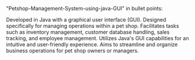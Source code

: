 "Petshop-Management-System-using-java-GUI" in bullet points:

Developed in Java with a graphical user interface (GUI).
Designed specifically for managing operations within a pet shop.
Facilitates tasks such as inventory management, customer database handling, sales tracking, and employee management.
Utilizes Java's GUI capabilities for an intuitive and user-friendly experience.
Aims to streamline and organize business operations for pet shop owners or managers.
